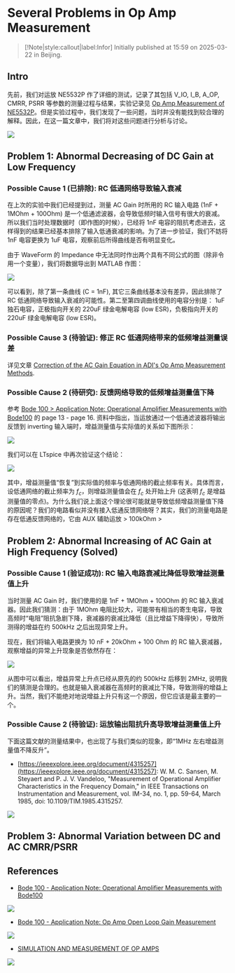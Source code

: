 # Several Problems in Op Amp Measurement

> [!Note|style:callout|label:Infor]
> Initially published at 15:59 on 2025-03-22 in Beijing.

## Intro

先前，我们对运放 NE5532P 作了详细的测试，记录了其包括 V_IO, I_B, A_OP, CMRR, PSRR 等参数的测量过程与结果，实验记录见 [Op Amp Measurement of NE5532P](<Electronics/Op Amp Measurement of NE5532P.md>)。但是实验过程中，我们发现了一些问题，当时并没有能找到较合理的解释。因此，在这一篇文章中，我们将对这些问题进行分析与讨论。

<div class="center"><img src="https://imagebank-0.oss-cn-beijing.aliyuncs.com/VS-PicGo/2025-04-13-22-59-09_Several Problems in Op Amp Measurement.png"/></div>

## Problem 1: Abnormal Decreasing of DC Gain at Low Frequency

### Possible Cause 1 (已排除): RC 低通网络导致输入衰减

在上次的实验中我们已经提到过，测量 AC Gain 时所用的 RC 输入电路 (1nF + 1MOhm + 100Ohm) 是一个低通滤波器，会导致低频时输入信号有很大的衰减。所以我们当时处理数据时（即作图的时候），已经将 1nF 电容的阻抗考虑进去，这样得到的结果已经基本排除了输入低通衰减的影响。为了进一步验证，我们不妨将 1nF 电容更换为 1uF 电容，观察前后所得曲线是否有明显变化。

由于 WaveForm 的 Impedance 中无法同时作出两个具有不同公式的图（除非令用一个变量），我们将数据导出到 MATLAB 作图：
<div class="center"><img src="https://imagebank-0.oss-cn-beijing.aliyuncs.com/VS-PicGo/2025-04-15-00-20-45_Several Problems in Op Amp Measurement.png"/></div>

可以看到，除了第一条曲线 (C = 1nF), 其它三条曲线基本没有差异，因此排除了 RC 低通网络导致输入衰减的可能性。第二至第四调曲线使用的电容分别是： 1uF 独石电容，正极指向开关的 220uF 绿金电解电容 (low ESR)，负极指向开关的 220uF 绿金电解电容 (low ESR)。


### Possible Cause 3 (待验证): 修正 RC 低通网络带来的低频增益测量误差

详见文章 [Correction of the AC Gain Equation in ADI's Op Amp Measurement Methods](<Electronics/Correction of the AC Gain Equation in the ADI Op Amp Measurement Methods.md>).




### Possible Cause 2 (待研究): 反馈网络导致的低频增益测量值下降

参考 [Bode 100 > Application Note: Operational Amplifier Measurements with Bode100](https://www.omicron-lab.com/fileadmin/assets/Bode_100/ApplicationNotes/Op-Amp_Analysis/App_Note_Op-AMP_FH_Regensburg_V1.2.pdf) 的 page 13 - page 16. 资料中指出，当运放通过一个低通滤波器将输出反馈到 inverting 输入端时，增益测量值与实际值的关系如下图所示：

<div class="center"><img src="https://imagebank-0.oss-cn-beijing.aliyuncs.com/VS-PicGo/2025-04-15-00-43-00_Several Problems in Op Amp Measurement.png"/></div>

我们可以在 LTspice 中再次验证这个结论：
<div class="center"><img src="https://imagebank-0.oss-cn-beijing.aliyuncs.com/VS-PicGo/2025-04-15-00-57-04_Several Problems in Op Amp Measurement.png"/></div>

其中，增益测量值“恢复”到实际值的频率与低通网络的截止频率有关。具体而言，设低通网络的截止频率为 $f_c$，则增益测量值会在 $f_c$ 处开始上升 (这表明 $f_c$ 是增益测量值的零点)。为什么我们说上面这个理论很可能就是导致低频增益测量值下降的原因呢？我们的电路看似并没有接入低通反馈网络呀？其实，我们的测量电路是存在低通反馈网络的，它由 AUX 辅助运放 > 100kOhm > 



## Problem 2: Abnormal Increasing of AC Gain at High Frequency (Solved)

### Possible Cause 1 (验证成功): RC 输入电路衰减比降低导致增益测量值上升

当时测量 AC Gain 时，我们使用的是 1nF +  1MOhm + 100Ohm 的 RC 输入衰减器。因此我们猜测：由于 1MOhm 电阻比较大，可能带有相当的寄生电容，导致高频时“电阻”阻抗急剧下降，衰减器的衰减比降低（且比增益下降得快），导致所测得的增益在约 500kHz 之后出现异常上升。

现在，我们将输入电路更换为 10 nF + 20kOhm + 100 Ohm 的 RC 输入衰减器，观察增益的异常上升现象是否依然存在：
<!-- <div class="center"><img src="https://imagebank-0.oss-cn-beijing.aliyuncs.com/VS-PicGo/2025-04-15-00-33-47_Several Problems in Op Amp Measurement.png"/></div>
 -->
<div class="center"><img src="https://imagebank-0.oss-cn-beijing.aliyuncs.com/VS-PicGo/2025-04-15-00-38-13_Several Problems in Op Amp Measurement.png"/></div>

从图中可以看出，增益异常上升点已经从原先的约 500kHz 后移到 2MHz, 说明我们的猜测是合理的。也就是输入衰减器在高频时的衰减比下降，导致测得的增益上升。当然，我们不能绝对地说增益上升只有这一个原因，但它应该是最主要的一个。

### Possible Cause 2 (待验证): 运放输出阻抗升高导致增益测量值上升

下面这篇文献的测量结果中，也出现了与我们类似的现象，即“1MHz 左右增益测量值不降反升”。

- [https://ieeexplore.ieee.org/document/4315257](https://ieeexplore.ieee.org/document/4315257): W. M. C. Sansen, M. Steyaert and P. J. V. Vandeloo, "Measurement of Operational Amplifier Characteristics in the Frequency Domain," in IEEE Transactions on Instrumentation and Measurement, vol. IM-34, no. 1, pp. 59-64, March 1985, doi: 10.1109/TIM.1985.4315257.

<div class="center"><img src="https://imagebank-0.oss-cn-beijing.aliyuncs.com/VS-PicGo/2025-04-15-23-36-19_Several Problems in Op Amp Measurement.png"/></div>


## Problem 3: Abnormal Variation between DC and AC CMRR/PSRR



## References

- [Bode 100 - Application Note: Operational Amplifier Measurements with Bode100](https://www.omicron-lab.com/fileadmin/assets/Bode_100/ApplicationNotes/Op-Amp_Analysis/App_Note_Op-AMP_FH_Regensburg_V1.2.pdf)


<div class="center"><img src="https://imagebank-0.oss-cn-beijing.aliyuncs.com/VS-PicGo/2025-04-13-23-01-11_Several Problems in Op Amp Measurement.png"/></div>


- [Bode 100 - Application Note: Op Amp Open Loop Gain Measurement](https://www.omicron-lab.com/fileadmin/assets/Bode_100/ApplicationNotes/Op-Amp_Analysis/2018-01-18_Appnote_open_loop_gain_V1.1.pdf)
<div class="center"><img src="https://imagebank-0.oss-cn-beijing.aliyuncs.com/VS-PicGo/2025-04-13-23-07-45_Several Problems in Op Amp Measurement.png"/></div>


- [SIMULATION AND MEASUREMENT OF OP AMPS](<https://aicdesign.org/wp-content/uploads/2018/08/lecture25-130418.pdf>)

<div class="center"><img src="https://imagebank-0.oss-cn-beijing.aliyuncs.com/VS-PicGo/2025-04-13-23-08-19_Several Problems in Op Amp Measurement.png"/></div>